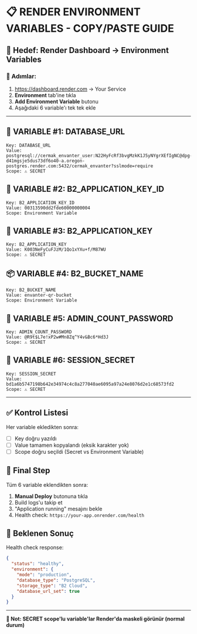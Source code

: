 # 📋 RENDER ENVIRONMENT VARIABLES - COPY/PASTE GUIDE

## 🎯 Hedef: Render Dashboard → Environment Variables

### 📍 Adımlar:
1. https://dashboard.render.com → Your Service
2. **Environment** tab'ine tıkla
3. **Add Environment Variable** butonu
4. Aşağıdaki 6 variable'ı tek tek ekle

---

## 🔐 VARIABLE #1: DATABASE_URL
```
Key: DATABASE_URL
Value: postgresql://cermak_envanter_user:N22HyFcRf3bvgMzkK1J5yNYgrXEfIgNC@dpg-d41mgsje5dus73df6o40-a.oregon-postgres.render.com:5432/cermak_envanter?sslmode=require
Scope: ⚠️ SECRET
```

## 🔑 VARIABLE #2: B2_APPLICATION_KEY_ID
```
Key: B2_APPLICATION_KEY_ID
Value: 00313590dd2fde60000000004
Scope: Environment Variable
```

## 🔐 VARIABLE #3: B2_APPLICATION_KEY
```
Key: B2_APPLICATION_KEY
Value: K003NeFyCuFJzM/1Qo1xYXu+f/M87WU
Scope: ⚠️ SECRET
```

## 📦 VARIABLE #4: B2_BUCKET_NAME
```
Key: B2_BUCKET_NAME
Value: envanter-qr-bucket
Scope: Environment Variable
```

## 🔐 VARIABLE #5: ADMIN_COUNT_PASSWORD
```
Key: ADMIN_COUNT_PASSWORD
Value: @R9t$L7e!xP2w#Mn8Zq^Y4v&Bc6*Hd3J
Scope: ⚠️ SECRET
```

## 🔐 VARIABLE #6: SESSION_SECRET
```
Key: SESSION_SECRET
Value: bd1a6b5747198b642e34974c4c8a277040ae6095a97a24e8076d2e1c68573fd2
Scope: ⚠️ SECRET
```

---

## ✅ Kontrol Listesi

Her variable ekledikten sonra:
- [ ] Key doğru yazıldı
- [ ] Value tamamen kopyalandı (eksik karakter yok)
- [ ] Scope doğru seçildi (Secret vs Environment Variable)

## 🚀 Final Step

Tüm 6 variable eklendikten sonra:
1. **Manual Deploy** butonuna tıkla
2. Build logs'u takip et
3. "Application running" mesajını bekle
4. Health check: `https://your-app.onrender.com/health`

## 🎯 Beklenen Sonuç

Health check response:
```json
{
  "status": "healthy",
  "environment": {
    "mode": "production",
    "database_type": "PostgreSQL",
    "storage_type": "B2 Cloud",
    "database_url_set": true
  }
}
```

---
**📝 Not: SECRET scope'lu variable'lar Render'da maskeli görünür (normal durum)**